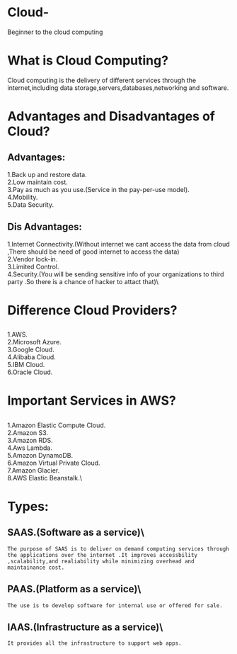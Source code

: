 # Cloud-
Beginner to the cloud computing

# What is Cloud Computing?
  Cloud computing is the delivery of different services through the internet,including data storage,servers,databases,networking and software.
  
# Advantages and Disadvantages  of Cloud?
## Advantages:
   1.Back up and restore data.\
   2.Low maintain cost.\
   3.Pay as much as you use.(Service in the pay-per-use model).\
   4.Mobility.\
   5.Data Security.
   
## Dis Advantages:
  1.Internet Connectivity.(Without internet we cant access the data from cloud ,There should be need of good internet to access the data)\
  2.Vendor lock-in.\
  3.Limited Control.\
  4.Security.(You will be sending sensitive info of your organizations to third party .So there is a chance of hacker to attact that)\
  
# Difference  Cloud Providers?
 ## 
 1.AWS.\
 2.Microsoft Azure.\
 3.Google Cloud.\
 4.Alibaba Cloud.\
 5.IBM Cloud.\
 6.Oracle Cloud.
 
 # Important Services in AWS?
 ## 
 1.Amazon Elastic Compute Cloud.\
 2.Amazon S3.\
 3.Amazon RDS.\
 4.Aws Lambda.\
 5.Amazon DynamoDB.\
 6.Amazon Virtual Private Cloud.\
 7.Amazon Glacier.\
 8.AWS Elastic Beanstalk.\
 
 # Types:
 ## 
 ## SAAS.(Software as a service)\
    The purpose of SAAS is to deliver on demand computing services through the applications over the internet .It improves accessbility ,scalability,and realiability while minimizing overhead and maintainance cost.
 
 ## PAAS.(Platform as a service)\
    The use is to develop software for internal use or offered for sale.
   
 ## IAAS.(Infrastructure as a service)\
    It provides all the infrastructure to support web apps.
 


  
  
  
